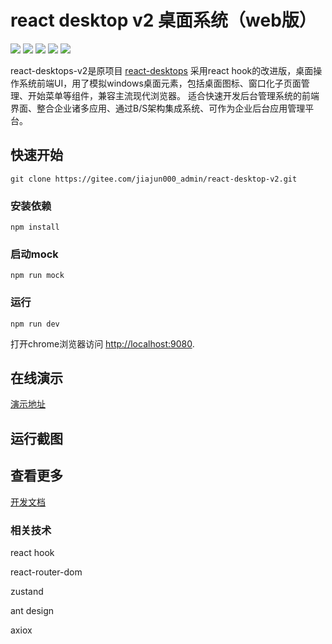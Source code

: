 # react desktop v2 桌面系统（web版）
![](https://img.shields.io/badge/react_desktops_v2-0.1.0-green.svg)
![](https://img.shields.io/badge/build-passing-yellow.svg)
![](https://img.shields.io/badge/language-typescript-red.svg)
![](https://img.shields.io/badge/license-MIT-000000.svg)
![](https://img.shields.io/badge/ECMAScipt-6-orange.svg)


react-desktops-v2是原项目 [react-desktops](https://gitee.com/jiajun000_admin/react-desktops) 采用react hook的改进版，桌面操作系统前端UI，用了模拟windows桌面元素，包括桌面图标、窗口化子页面管理、开始菜单等组件，兼容主流现代浏览器。 适合快速开发后台管理系统的前端界面、整合企业诸多应用、通过B/S架构集成系统、可作为企业后台应用管理平台。

## 快速开始

``git clone https://gitee.com/jiajun000_admin/react-desktop-v2.git``

### 安装依赖
`npm install`

### 启动mock

`npm run mock`

### 运行
`npm run dev`

打开chrome浏览器访问 [http://localhost:9080](http://localhost:9080).

## 在线演示
[演示地址]()

## 运行截图

## 查看更多

[开发文档](./docs/main.md)

### 相关技术

react hook

react-router-dom

zustand

ant design

axiox


